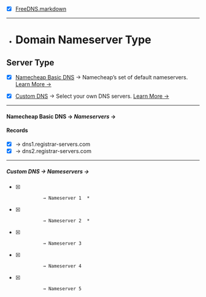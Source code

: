 
- [x] [FreeDNS.markdown](https://github.com/CreateBrowser/createbrowser.github.io/blob/master/Samples/Service/FreeDNS.markdown)

***

- # Domain Nameserver Type
## Server Type
- [x] [Namecheap Basic DNS](#namecheap-basic-dns--nameservers-) → Namecheap’s set of default nameservers. [Learn More →](https://www.namecheap.com/support/knowledgebase/article.aspx/9434/10/using-defaultnameservers-vs-hostingnameservers?_ga=2.263105605.830261088.1560875727-12853503.1560875727)

- [x] [Custom DNS](#custom-dns--nameservers-) → Select your own DNS servers. [Learn More →](https://www.namecheap.com/support/knowledgebase/article.aspx/767/10/how-can-i-changethe-nameservers-for-mydomain?_ga=2.226035923.830261088.1560875727-12853503.1560875727)
   
***

#### Namecheap Basic DNS → ***Nameservers*** →
#### **Records**
- [x] → dns1.registrar-servers.com
- [x] → dns2.registrar-servers.com
   
***

##### Custom DNS → ***Nameservers*** →
- [x]               → Nameserver 1  *
- [x]               → Nameserver 2  *
- [x]               → Nameserver 3
- [x]               → Nameserver 4
- [x]               → Nameserver 5
